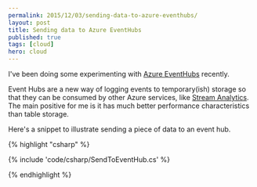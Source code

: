 ```yaml
---
permalink: 2015/12/03/sending-data-to-azure-eventhubs/
layout: post
title: Sending data to Azure EventHubs
published: true
tags: [cloud]
hero: cloud
---
```


I've been doing some experimenting with [Azure EventHubs](https://azure.microsoft.com/en-gb/services/event-hubs/) recently.

Event Hubs are a new way of logging events to temporary(ish) storage so that they can be consumed by other Azure
services, like [Stream Analytics](https://azure.microsoft.com/en-gb/services/stream-analytics/). The main positive for me is
it has much better performance characteristics than table storage.

Here's a snippet to illustrate sending a piece of data to an event hub.

{% highlight "csharp" %}

{% include 'code/csharp/SendToEventHub.cs' %}

{% endhighlight %}
